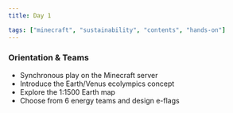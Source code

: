 ```yaml
---
title: Day 1

tags: ["minecraft", "sustainability", "contents", "hands-on"]
---
```


### Orientation & Teams

- Synchronous play on the Minecraft server
- Introduce the Earth/Venus ecolympics concept
- Explore the 1:1500 Earth map
- Choose from 6 energy teams and design e-flags
